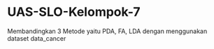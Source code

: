 # UAS-SLO-Kelompok-7
Membandingkan 3 Metode yaitu PDA, FA, LDA dengan menggunakan dataset data_cancer
